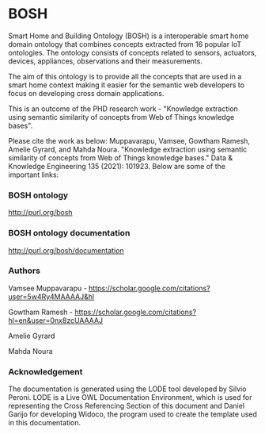 # BOSH

Smart Home and Building Ontology (BOSH) is a interoperable smart home domain ontology that combines concepts extracted from 16 popular IoT ontologies.
The ontology consists of concepts related to sensors, actuators, devices, appliances, observations and their measurements. 

The aim of this ontology is to provide all the concepts that are used in a smart home context making it easier for the semantic web developers to focus on developing cross domain applications. 

This is an outcome of the PHD research work - "Knowledge extraction using semantic similarity of concepts from Web of Things knowledge bases". 

Please cite the work as below:
Muppavarapu, Vamsee, Gowtham Ramesh, Amelie Gyrard, and Mahda Noura. "Knowledge extraction using semantic similarity of concepts from Web of Things knowledge bases." Data & Knowledge Engineering 135 (2021): 101923.
Below are some of the important links:

### BOSH ontology
http://purl.org/bosh

### BOSH ontology documentation
http://purl.org/bosh/documentation


### Authors
Vamsee Muppavarapu - https://scholar.google.com/citations?user=5w4Ry4MAAAAJ&hl

Gowtham Ramesh - https://scholar.google.com/citations?hl=en&user=0nx8zcUAAAAJ

Amelie Gyrard

Mahda Noura

### Acknowledgement
The documentation is generated using the LODE tool developed by Silvio Peroni. LODE is a Live OWL Documentation Environment, which is used for representing the Cross Referencing Section of this document and Daniel Garijo for developing Widoco, the program used to create the template used in this documentation.
